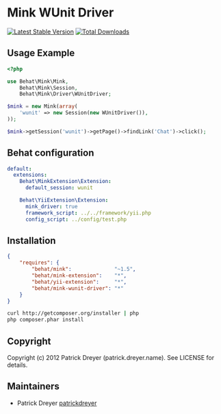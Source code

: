 Mink WUnit Driver
=================

[![Latest Stable Version](https://poser.pugx.org/behat/mink-wunit-driver/v/stable.png)](https://packagist.org/packages/behat/mink-wunit-driver)
[![Total Downloads](https://poser.pugx.org/behat/mink-wunit-driver/downloads.png)](https://packagist.org/packages/behat/mink-wunit-driver)

Usage Example
-------------

``` php
<?php

use Behat\Mink\Mink,
    Behat\Mink\Session,
    Behat\Mink\Driver\WUnitDriver;

$mink = new Mink(array(
    'wunit' => new Session(new WUnitDriver()),
));

$mink->getSession('wunit')->getPage()->findLink('Chat')->click();
```

Behat configuration
-------------------

``` yml
default:
  extensions:
    Behat\MinkExtension\Extension:
      default_session: wunit

    Behat\YiiExtension\Extension:
      mink_driver: true
      framework_script: ../../framework/yii.php
      config_script: ../config/test.php
```

Installation
------------

``` json
{
    "requires": {
        "behat/mink":              "~1.5",
        "behat/mink-extension":    "*",
        "behat/yii-extension":     "*",
        "behat/mink-wunit-driver": "*"
    }
}
```

``` bash
curl http://getcomposer.org/installer | php
php composer.phar install
```

Copyright
---------

Copyright (c) 2012 Patrick Dreyer (patrick.dreyer.name). See LICENSE for details.

Maintainers
-----------

* Patrick Dreyer [patrickdreyer](http://github.com/patrickdreyer)
